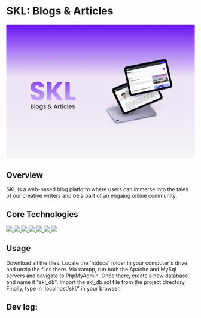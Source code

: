 # SKL: Blogs & Articles
<img src="SKL proj.png">

## Overview

SKL is a web-based blog platform where users can immerse into the tales of our creative writers and be a part of an engaing online community. 

## Core Technologies
<a href="" > <img src="https://img.shields.io/badge/PHP-777BB4?style=for-the-badge&logo=php&logoColor=white"> </a><a href="" > <img src="https://img.shields.io/badge/Bootstrap-7952B3?style=for-the-badge&logo=bootstrap&logoColor=white"></a><a href="" > <img src="https://img.shields.io/badge/MySql-4479A1?style=for-the-badge&logo=mysql&logoColor=white"></a><a href="" > <img src="https://img.shields.io/badge/Javascript-F7DF1E?style=for-the-badge&logo=javascript&logoColor=black"></a><a href="" > <img src="https://img.shields.io/badge/HTML-E34F26?style=for-the-badge&logo=html5&logoColor=white"></a><a href="" > <img src="https://img.shields.io/badge/CSS-1572B6?style=for-the-badge&logo=css3&logoColor=white"></a><a href="" > <img src="https://img.shields.io/badge/JQUERY-0769AD?style=for-the-badge&logo=jquery&logoColor=white"></a>

## Usage
Download all the files. Locate the 'htdocs' folder in your computer's drive and unzip the files there. Via xampp, run both the Apache and MySql servers and navigate to PhpMyAdmin. Once there, create a new database and name it "skl_db". Import the skl_db.sql file from the project directory. Finally, type in 'localhost/skl/' in your browser. 

## Dev log: 

